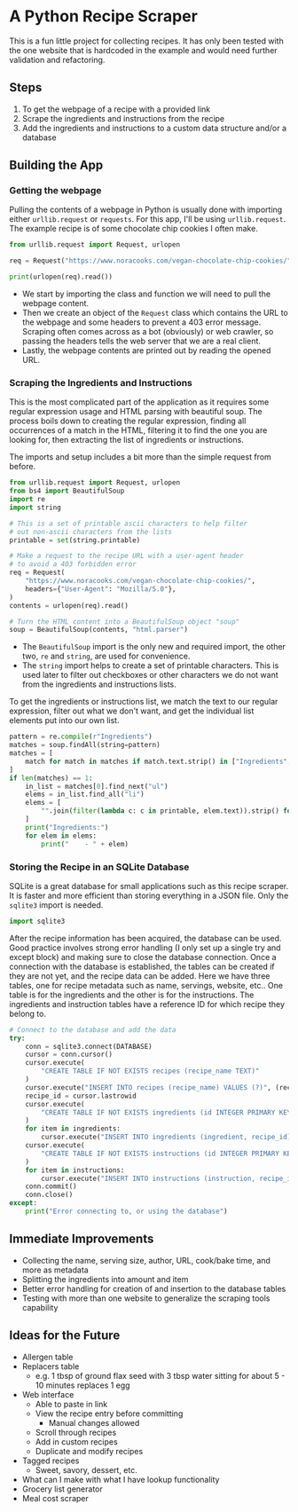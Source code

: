 # A Python Recipe Scraper

This is a fun little project for collecting recipes. It has only been tested with the one website that is hardcoded in the example and would need further validation and refactoring.

## Steps

1. To get the webpage of a recipe with a provided link
2. Scrape the ingredients and instructions from the recipe
3. Add the ingredients and instructions to a custom data structure and/or a database

## Building the App

### Getting the webpage

Pulling the contents of a webpage in Python is usually done with importing either `urllib.request` or `requests`. For this app, I'll be using `urllib.request`. The example recipe is of some chocolate chip cookies I often make. 

```python
from urllib.request import Request, urlopen

req = Request("https://www.noracooks.com/vegan-chocolate-chip-cookies/", headers={'User-Agent': 'Mozilla/5.0'})

print(urlopen(req).read())
```
- We start by importing the class and function we will need to pull the webpage content.
- Then we create an object of the `Request` class which contains the URL to the webpage and some headers to prevent a 403 error message. Scraping often comes across as a bot (obviously) or web crawler, so passing the headers tells the web server that we are a real client.
- Lastly, the webpage contents are printed out by reading the opened URL.

### Scraping the Ingredients and Instructions

This is the most complicated part of the application as it requires some regular expression usage and HTML parsing with beautiful soup. The process boils down to creating the regular expression, finding all occurrences of a match in the HTML, filtering it to find the one you are looking for, then extracting the list of ingredients or instructions.

The imports and setup includes a bit more than the simple request from before. 
```python
from urllib.request import Request, urlopen
from bs4 import BeautifulSoup
import re
import string

# This is a set of printable ascii characters to help filter 
# out non-ascii characters from the lists
printable = set(string.printable)

# Make a request to the recipe URL with a user-agent header 
# to avoid a 403 forbidden error
req = Request(
    "https://www.noracooks.com/vegan-chocolate-chip-cookies/",
    headers={"User-Agent": "Mozilla/5.0"},
)
contents = urlopen(req).read()

# Turn the HTML content into a BeautifulSoup object "soup"
soup = BeautifulSoup(contents, "html.parser")
```
- The `BeautifulSoup` import is the only new and required import, the other two, `re` and `string`, are used for convenience.
- The `string` import helps to create a set of printable characters. This is used later to filter out checkboxes or other characters we do not want from the ingredients and instructions lists.

To get the ingredients or instructions list, we match the text to our regular expression, filter out what we don't want, and get the individual list elements put into our own list.
```python
pattern = re.compile(r"Ingredients")
matches = soup.findAll(string=pattern)
matches = [
    match for match in matches if match.text.strip() in ["Ingredients", "ingredients"]
]
if len(matches) == 1:
    in_list = matches[0].find_next("ul")
    elems = in_list.find_all("li")
    elems = [
        "".join(filter(lambda c: c in printable, elem.text)).strip() for elem in elems
    ]
    print("Ingredients:")
    for elem in elems:
        print("    - " + elem)
```

### Storing the Recipe in an SQLite Database

SQLite is a great database for small applications such as this recipe scraper. It is faster and more efficient than storing everything in a JSON file. Only the `sqlite3` import is needed.
```python
import sqlite3
```

After the recipe information has been acquired, the database can be used. Good practice involves strong error handling (I only set up a single try and except block) and making sure to close the database connection. Once a connection with the database is established, the tables can be created if they are not yet, and the recipe data can be added. Here we have three tables, one for recipe metadata such as name, servings, website, etc.. One table is for the ingredients and the other is for the instructions. The ingredients and instruction tables have a reference ID for which recipe they belong to.
```python
# Connect to the database and add the data
try:
    conn = sqlite3.connect(DATABASE)
    cursor = conn.cursor()
    cursor.execute(
        "CREATE TABLE IF NOT EXISTS recipes (recipe_name TEXT)"
    )
    cursor.execute("INSERT INTO recipes (recipe_name) VALUES (?)", (recipe_name,))
    recipe_id = cursor.lastrowid
    cursor.execute(
        "CREATE TABLE IF NOT EXISTS ingredients (id INTEGER PRIMARY KEY, ingredient TEXT, recipe_id INTEGER, FOREIGN KEY(recipe_id) REFERENCES recipes(id))"
    )
    for item in ingredients:
        cursor.execute("INSERT INTO ingredients (ingredient, recipe_id) VALUES (?, ?)", (item, recipe_id))
    cursor.execute(
        "CREATE TABLE IF NOT EXISTS instructions (id INTEGER PRIMARY KEY, instruction TEXT, recipe_id INTEGER, FOREIGN KEY(recipe_id) REFERENCES recipes(id))"
    )
    for item in instructions:
        cursor.execute("INSERT INTO instructions (instruction, recipe_id) VALUES (?, ?)", (item, recipe_id))
    conn.commit()
    conn.close()
except:
    print("Error connecting to, or using the database")
```

## Immediate Improvements

- Collecting the name, serving size, author, URL, cook/bake time, and more as metadata
- Splitting the ingredients into amount and item
- Better error handling for creation of and insertion to the database tables
- Testing with more than one website to generalize the scraping tools capability

## Ideas for the Future

- Allergen table
- Replacers table
  - e.g. 1 tbsp of ground flax seed with 3 tbsp water sitting for about 5 - 10 minutes replaces 1 egg
- Web interface
  - Able to paste in link
  - View the recipe entry before committing
    - Manual changes allowed
  - Scroll through recipes
  - Add in custom recipes
  - Duplicate and modify recipes
- Tagged recipes
  - Sweet, savory, dessert, etc.
- What can I make with what I have lookup functionality
- Grocery list generator
- Meal cost scraper